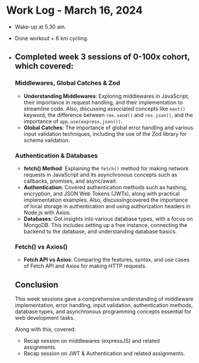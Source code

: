 # Work Log - March 16, 2024

- Wake-up at 5.30 am.
- Done workout + 6 km cycling.

- ## Completed week 3 sessions of 0-100x cohort, which covered:

    ### Middlewares, Global Catches & Zod
    - **Understanding Middlewares**: Exploring middlewares in JavaScript, their importance in request handling, and their implementation to streamline code. Also, discussing associated concepts like `next()` keyword, the difference between `res.send()` and `res.json()`, and the importance of `app.use(express.json())`.
    - **Global Catches**: The importance of global error handling and various input validation techniques, including the use of the Zod library for schema validation.

    ### Authentication & Databases
    - **fetch() Method**: Explaining the `fetch()` method for making network requests in JavaScript and its asynchronous concepts such as callbacks, promises, and async/await.
    - **Authentication**: Covered authentication methods such as hashing, encryption, and JSON Web Tokens (JWTs), along with practical implementation examples. Also, discussingcovered the importance of local storage in authentication and using authorization headers in Node.js with Axios.
    - **Databases**: Got insights into various database types, with a focus on MongoDB. This includes setting up a free instance, connecting the backend to the database, and understanding database basics.

    ### Fetch() vs Axios()
    - **Fetch API vs Axios**: Comparing the features, syntax, and use cases of Fetch API and Axios for making HTTP requests.

    ## Conclusion
    This week sessions gave a comprehensive understanding of middleware implementation, error handling, input validation, authentication methods, database types, and asynchronous programming concepts essential for web development tasks.

    Along with this, covered:
    - Recap session on middlewares (expressJS) and related assignments.
    - Recap session on JWT & Authentication and related assignments.